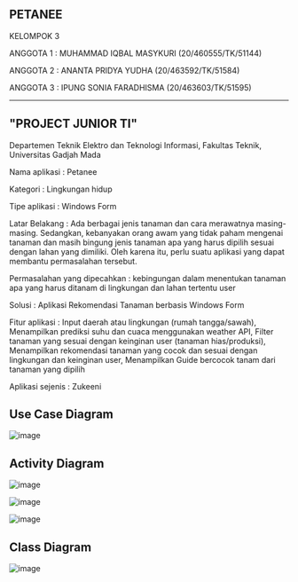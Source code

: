 ## PETANEE

KELOMPOK 3

ANGGOTA 1 : MUHAMMAD IQBAL MASYKURI (20/460555/TK/51144)

ANGGOTA 2 : ANANTA PRIDYA YUDHA (20/463592/TK/51584)

ANGGOTA 3 : IPUNG SONIA FARADHISMA (20/463603/TK/51595)

------------------------------------------------------------------------------------------------

## "PROJECT JUNIOR TI"

Departemen Teknik Elektro dan Teknologi Informasi, Fakultas Teknik, Universitas Gadjah Mada

Nama aplikasi : Petanee

Kategori : Lingkungan hidup

Tipe aplikasi : Windows Form

Latar Belakang : Ada berbagai jenis tanaman dan cara merawatnya masing-masing. Sedangkan, kebanyakan orang awam yang tidak paham mengenai tanaman dan masih bingung jenis tanaman apa yang harus dipilih sesuai dengan lahan yang dimiliki. Oleh karena itu, perlu suatu aplikasi yang dapat membantu permasalahan tersebut.

Permasalahan yang dipecahkan : kebingungan dalam menentukan tanaman apa yang harus ditanam di lingkungan dan lahan tertentu user

Solusi : Aplikasi Rekomendasi Tanaman berbasis Windows Form

Fitur aplikasi : Input daerah atau lingkungan (rumah tangga/sawah), Menampilkan prediksi suhu dan cuaca menggunakan weather API, Filter tanaman yang sesuai dengan keinginan user (tanaman hias/produksi), Menampilkan rekomendasi tanaman yang cocok dan sesuai dengan lingkungan dan keinginan user, Menampilkan Guide bercocok tanam dari tanaman yang dipilih


Aplikasi sejenis : Zukeeni

## Use Case Diagram
![image](https://user-images.githubusercontent.com/79145548/188539225-cf6d51ef-70dd-4f46-bc7e-6a8286b91406.png)

## Activity Diagram
![image](https://user-images.githubusercontent.com/79145548/188539279-9d23c75b-8462-4e33-9268-b93b34b9fcfa.png)

![image](https://user-images.githubusercontent.com/79145548/188539602-69e3a324-4d06-453c-ba90-cd9bbdff63fb.png)

![image](https://user-images.githubusercontent.com/79145548/188539421-60d35b43-3327-4cfa-a72f-b4464f26601b.png)

## Class Diagram
![image](https://user-images.githubusercontent.com/79145548/188539055-24ca2e16-b9d4-4863-80ca-157e07e54de6.png)
